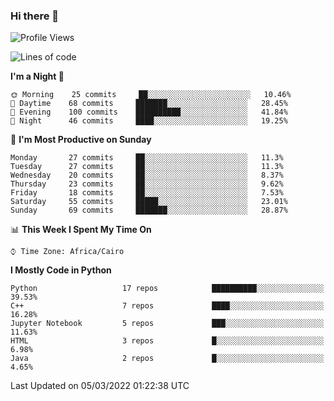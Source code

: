 ### Hi there 👋

<!--
**AMR-KELEG/AMR-KELEG** is a ✨ _special_ ✨ repository because its `README.md` (this file) appears on your GitHub profile.

Here are some ideas to get you started:

- 🔭 I’m currently working on ...
- 🌱 I’m currently learning ...
- 👯 I’m looking to collaborate on ...
- 🤔 I’m looking for help with ...
- 💬 Ask me about ...
- 📫 How to reach me: ...
- 😄 Pronouns: ...
- ⚡ Fun fact: ...
-->

<!--START_SECTION:waka-->
![Profile Views](http://img.shields.io/badge/Profile%20Views-1-blue)

![Lines of code](https://img.shields.io/badge/From%20Hello%20World%20I%27ve%20Written-2%20Million%20lines%20of%20code-blue)

**I'm a Night 🦉** 

```text
🌞 Morning    25 commits     ██░░░░░░░░░░░░░░░░░░░░░░░   10.46% 
🌆 Daytime    68 commits     ███████░░░░░░░░░░░░░░░░░░   28.45% 
🌃 Evening    100 commits    ██████████░░░░░░░░░░░░░░░   41.84% 
🌙 Night      46 commits     ████░░░░░░░░░░░░░░░░░░░░░   19.25%

```
📅 **I'm Most Productive on Sunday** 

```text
Monday       27 commits     ██░░░░░░░░░░░░░░░░░░░░░░░   11.3% 
Tuesday      27 commits     ██░░░░░░░░░░░░░░░░░░░░░░░   11.3% 
Wednesday    20 commits     ██░░░░░░░░░░░░░░░░░░░░░░░   8.37% 
Thursday     23 commits     ██░░░░░░░░░░░░░░░░░░░░░░░   9.62% 
Friday       18 commits     ██░░░░░░░░░░░░░░░░░░░░░░░   7.53% 
Saturday     55 commits     █████░░░░░░░░░░░░░░░░░░░░   23.01% 
Sunday       69 commits     ███████░░░░░░░░░░░░░░░░░░   28.87%

```


📊 **This Week I Spent My Time On** 

```text
⌚︎ Time Zone: Africa/Cairo

```

**I Mostly Code in Python** 

```text
Python                   17 repos            ██████████░░░░░░░░░░░░░░░   39.53% 
C++                      7 repos             ████░░░░░░░░░░░░░░░░░░░░░   16.28% 
Jupyter Notebook         5 repos             ███░░░░░░░░░░░░░░░░░░░░░░   11.63% 
HTML                     3 repos             █░░░░░░░░░░░░░░░░░░░░░░░░   6.98% 
Java                     2 repos             █░░░░░░░░░░░░░░░░░░░░░░░░   4.65%

```



 Last Updated on 05/03/2022 01:22:38 UTC
<!--END_SECTION:waka-->
